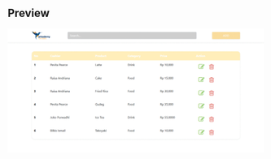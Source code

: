 ## Preview
![Screenshot](https://raw.githubusercontent.com/kubil-ismail/arkademy_test_2/dev/6/6b/screenshot/animate.gif?token=ALYTHXYADA5HYDWA3V36PUC6TMGL6)


